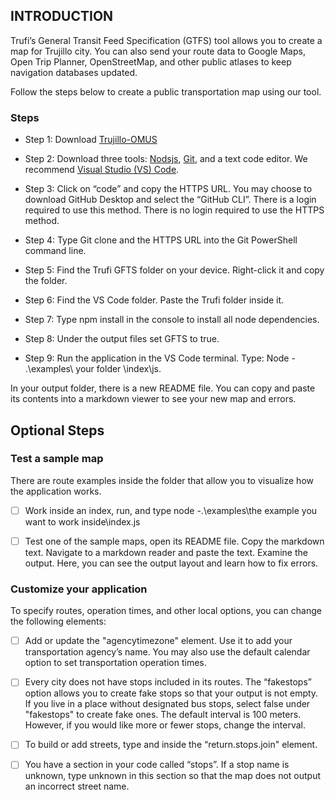 ## INTRODUCTION 

Trufi’s General Transit Feed Specification (GTFS) tool allows you to create a map for Trujillo city. You can also send your route data to Google Maps, Open Trip Planner, OpenStreetMap, and other public atlases to keep navigation databases updated. 

Follow the steps below to create a public transportation map using our tool.

### Steps 

+ Step 1:  Download [Trujillo-OMUS]([https://github.com/trufi-association/trufi-gtfs-builder](https://github.com/trufi-association/Trujillo-OMUS))

+ Step 2: Download three tools: [Nodsjs](https://nodejs.org/en), [Git]( https://github.com/git-guides/install-git), and a text code editor. We recommend [Visual Studio (VS) Code]( https://code.visualstudio.com/).

+ Step 3: Click on “code” and copy the HTTPS URL. 
You may choose to download GitHub Desktop and select the “GitHub CLI”. 
There is a login required to use this method. There is no login required to use the HTTPS method.
 
+ Step 4: Type Git clone and the HTTPS URL into the Git PowerShell command line.
 
+ Step 5: Find the Trufi GFTS folder on your device. Right-click it and copy the folder.

+ Step 6: Find the VS Code folder. Paste the Trufi folder inside it.
 
+ Step 7: Type npm install in the console to install all node dependencies.

+ Step 8: Under the output files set GFTS to true.

+ Step 9: Run the application in the VS Code terminal. Type: Node - .\examples\ your folder \index\js. 

In your output folder, there is a new README file. You can copy and paste its contents into a markdown viewer to see your new map and errors. 


## Optional Steps 

### Test a sample map

There are route examples inside the folder that allow you to visualize how the application works. 

- [ ] Work inside an index, run, and type node -.\examples\the example you want to work inside\index.js
 
- [ ] Test one of the sample maps, open its README file. Copy the markdown text. 
Navigate to a markdown reader and paste the text. Examine the output. 
Here, you can see the output layout and learn how to fix errors.

### Customize your application
 
To specify routes, operation times, and other local options, you can change the following elements:

- [ ] Add or update the "agencytimezone" element. Use it to add your transportation agency’s name. You may also use the default calendar option to set transportation operation times.

- [ ] Every city does not have stops included in its routes. The “fakestops” option allows you to create fake stops so that your output is not empty. If you live in a place without designated bus stops, select false under "fakestops" to create fake ones. The default interval is 100 meters. However, if you would like more or fewer stops, change the interval. 
 
- [ ] To build or add streets, type and inside the “return.stops.join" element.

- [ ] You have a section in your code called “stops”. If a stop name is unknown, type unknown in this section so that the map does not output an incorrect street name. 

